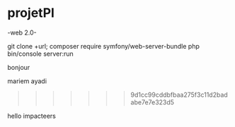 # projetPI

-web 2.0-

git clone +url;
composer require symfony/web-server-bundle
php bin/console server:run

bonjour

mariem ayadi
>>>>>>> 9d1cc99cddbfbaa275f3c11d2badabe7e7e323d5


hello impacteers
